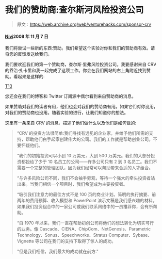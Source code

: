 # 我们的赞助商:查尔斯河风险投资公司

> 原文：<https://web.archive.org/web/venturehacks.com/sponsor-crv>

#### [Nivi](/web/20221006041734/https://venturehacks.com/about)2008 年 11 月 7 日

我们将尝试一些新的东西:赞助。我们希望这个实验对你和我们的赞助商有效。请将您的反馈发送给我们。

我们要欢迎我们的第一个赞助商，查尔斯·里弗风险投资公司。我要感谢来自 CRV 的乔治·扎卡里和我一起完成了这项工作。你会在我们网站的右上角附近找到赞助。看起来是这样的:

[T13](https://web.archive.org/web/20221006041734/http://crv.com/)

您还会在我们的博客和 Twitter 订阅源中偶尔看到来自赞助商的消息。

如果赞助对我们的读者有用，他们也会对我们的赞助商有用。如果它们对你没用，对我们的赞助商也没用。随着实验的进行，让我们知道你的想法。

这里有一条来自 CRV 的消息，描述了他们做什么以及他们是如何做的:

> “CRV 的投资方法很简单:我们寻找有远见的企业家，并给予他们所需的支持，帮助他们白手起家创建伟大的公司。我们的工作就是帮助创业公司。不要怀疑他们。
> 
> “我们的初始投资可以小到 10 万美元，大到 500 万美元。我们的大部分投资都投给了少于 10 名员工的公司——许多公司只有 2 到 3 名员工。我们不需要一个完整的管理团队，因为我们经常可以帮助带来合适的人才组合。
> 
> “与许多风险公司不同，我们不会袖手旁观，等待一个强大的牵头投资者站出来。当我们相信一个项目时，我们希望成为主要投资者。
> 
> “吸引我们注意力的最佳方式不是 100 页的商业计划。简明的执行摘要、前两年的费用预算、收入模型和 PowerPoint 演示文稿是我们感兴趣的材料。如果我们投资组合中的一家公司或我们联系网络中的一员推荐你，会有所帮助。
> 
> “自 1970 年以来，我们一直在帮助初创公司将他们的想法转化为切实可行的业务。像 Cascade、CIENA、ChipCom、NetGenesis、Parametric Technology、Sonus、Speechworks、Stratus Computer、Sybase、Vignette 等公司在我们的支持下取得了惊人的成功。
> 
> "但是我们相信，我们最大的成功就在前方."